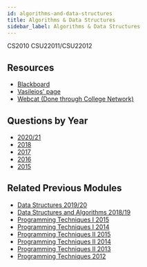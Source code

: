 ```yaml
---
id: algorithms-and-data-structures
title: Algorithms & Data Structures
sidebar_label: Algorithms & Data Structures
---
```

CS2010
CSU22011/CSU22012

## Resources

-   [Blackboard](https://tcd.blackboard.com/webapps/blackboard/execute/announcement?method=search&context=course_entry&course_id=_38688_1&handle=announcements_entry&mode=view)
-   [Vasileios' page](https://www.scss.tcd.ie/Vasileios.Koutavas/teaching/cs2010/mt1718/)
-   [Webcat (Done through College Network)](http://webcat.scss.tcd.ie/cs2012/WebObjects/Web-CAT.woa)

## Questions by Year

-   [2020/21](https://www.tcd.ie/academicregistry/exams/assets/local/past-papers%20202021/CSU/CSU22011-1.pdf)
-   [2018](https://www.tcd.ie/academicregistry/exams/assets/local/past-papers2018/CS/CS2010-1.PDF)
-   [2017](https://www.tcd.ie/academicregistry/exams/assets/local/past-papers2017/CS/CS2010-1.PDF)
-   [2016](https://www.tcd.ie/academicregistry/exams/assets/local/past-papers2016/CS/CS2010-1.PDF)
-   [2015](https://www.tcd.ie/academicregistry/exams/assets/local/past-papers2015/CS/CS2010-1.PDF)

## Related Previous Modules

-   [Data Structures 2019/20](https://www.tcd.ie/academicregistry/exams/assets/local/past%20papers201920/CSU/CSU33D05-1.PDF)
-   [Data Structures and Algorithms 2018/19](https://www.tcd.ie/academicregistry/exams/assets/local/past-papers2019/Semester%201%20Papers/CS/CS3D5A-1.PDF)
-   [Programming Techniques I 2015](https://www.tcd.ie/academicregistry/exams/assets/local/past-papers2015/CS/CS2011-2.PDF)
-   [Programming Techniques I 2014](https://www.tcd.ie/academicregistry/exams/assets/local/past-papers2014/CS/CS20112.pdf)
-   [Programming Techniques II 2015](https://www.tcd.ie/academicregistry/exams/assets/local/past-papers2015/CS/CS2012-1.PDF)
-   [Programming Techniques II 2014](https://www.tcd.ie/academicregistry/exams/assets/local/past-papers2014/CS/CS20121.pdf)
-   [Programming Techniques II 2013](https://www.tcd.ie/academicregistry/exams/assets/local/past-papers2013/CS/CS20121.pdf)
-   [Programming Techniques 2012](https://www.tcd.ie/Local/Exam_Papers/2012/XC/XCS20111.pdf)
